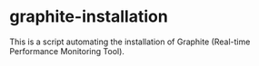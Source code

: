 # graphite-installation
This is a script automating the installation of Graphite (Real-time Performance Monitoring Tool).
